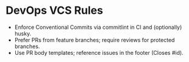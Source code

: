 # DevOps VCS Rules
- Enforce Conventional Commits via commitlint in CI and (optionally) husky.
- Prefer PRs from feature branches; require reviews for protected branches.
- Use PR body templates; reference issues in the footer (Closes #id).